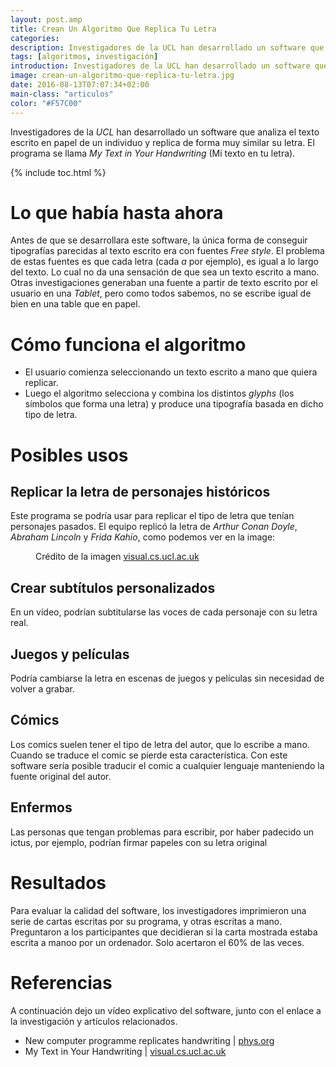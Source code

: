 ```yaml
---
layout: post.amp
title: Crean Un Algoritmo Que Replica Tu Letra
categories: 
description: Investigadores de la UCL han desarrollado un software que analiza el texto escrito en papel de un individuo y replica de forma muy similar su letra. El programa se llama My Text in Your Handwriting.
tags: [algoritmos, investigación]
introduction: Investigadores de la UCL han desarrollado un software que analiza el texto escrito en papel de un individuo y replica de forma muy similar su letra. El programa se llama My Text in Your Handwriting.
image: crean-un-algoritmo-que-replica-tu-letra.jpg
date: 2016-08-13T07:07:34+02:00
main-class: "articulos"
color: "#F57C00"
---
```


Investigadores de la _UCL_ han desarrollado un software que analiza el texto escrito en papel de un individuo y replica de forma muy similar su letra. El programa se llama _My Text in Your Handwriting_ (Mi texto en tu letra).

<!--ad-->

{% include toc.html %}

# Lo que había hasta ahora

Antes de que se desarrollara este software, la única forma de conseguir tipografías parecidas al texto escrito era con fuentes _Free style_. El problema de estas fuentes es que cada letra (cada _a_ por ejemplo), es igual a lo largo del texto. Lo cual no da una sensación de que sea un texto escrito a mano. Otras investigaciones generaban una fuente a partir de texto escrito por el usuario en una _Tablet_, pero como todos sabemos, no se escribe igual de bien en una table que en papel.

# Cómo funciona el algoritmo

- El usuario comienza seleccionando un texto escrito a mano que quiera replicar.
- Luego el algoritmo selecciona y combina los distintos _glyphs_ (los símbolos que forma una letra) y produce una tipografía basada en dicho tipo de letra. 

# Posibles usos

## Replicar la letra de personajes históricos

Este programa se podría usar para replicar el tipo de letra que tenían personajes pasados. El equipo replicó la letra de _Arthur Conan Doyle_, _Abraham Lincoln_ y _Frida Kahio_, como podemos ver en la image:

<figure>
    <amp-img on="tap:lightbox1" role="button" tabindex="0" layout="responsive" src="/assets/img/crean-un-algoritmo-que-replica-tu-letra.jpg" alt="{{ title }}" title="{{ title }}" width="755" height="701">
</amp-img>
    <figcaption>Crédito de la imagen <a href="http://visual.cs.ucl.ac.uk/pubs/handwriting/" target="_blank">visual.cs.ucl.ac.uk</a></figcaption>
</figure>

## Crear subtítulos personalizados

En un vídeo, podrían subtitularse las voces de cada personaje con su letra real.

## Juegos y películas

Podría cambiarse la letra en escenas de juegos y películas sin necesidad de volver a grabar.

## Cómics

Los comics suelen tener el tipo de letra del autor, que lo escribe a mano. Cuando se traduce el comic se pierde esta característica. Con este software sería posible traducir el comic a cualquier lenguaje manteniendo la fuente original del autor.

## Enfermos

Las personas que tengan problemas para escribir, por haber padecido un ictus, por ejemplo, podrían firmar papeles con su letra original

# Resultados

Para evaluar la calidad del software, los investigadores imprimieron una serie de cartas escritas por su programa, y otras escritas a mano. Preguntaron a los participantes que decidieran si la carta mostrada estaba escrita a manoo por un ordenador. Solo acertaron el 60% de las veces.

# Referencias

A continuación dejo un vídeo explicativo del software, junto con el enlace a la investigación y artículos relacionados.

<amp-youtube
    data-videoid="3mAKZaOPbBo"
    layout="responsive"
    width="640" height="480"></amp-youtube>

- New computer programme replicates handwriting \| [phys.org](http://phys.org/news/2016-08-programme-replicates.html)
- My Text in Your Handwriting \| [visual.cs.ucl.ac.uk](http://visual.cs.ucl.ac.uk/pubs/handwriting/)
    
